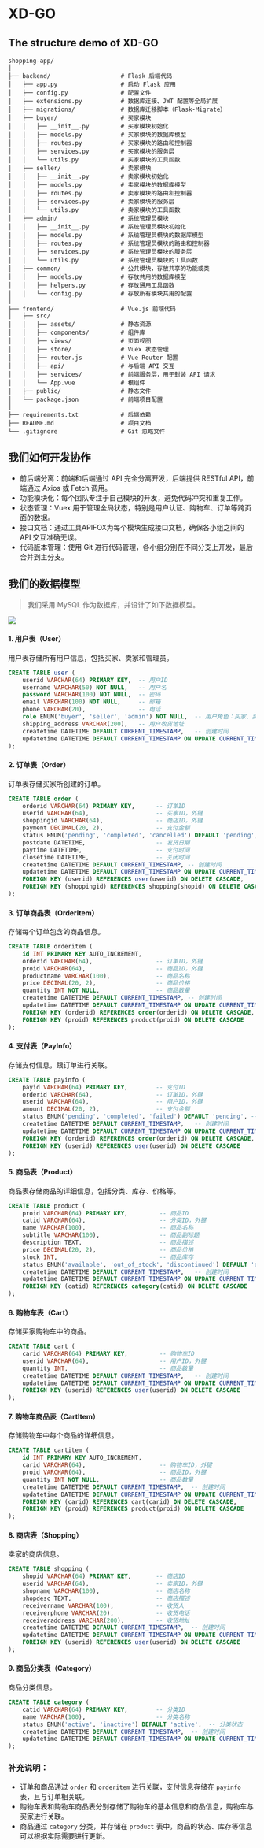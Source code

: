 # XD-GO

## The  structure demo of XD-GO

```absh
shopping-app/
│
├── backend/                    # Flask 后端代码
│   ├── app.py                  # 启动 Flask 应用
│   ├── config.py               # 配置文件
│   ├── extensions.py           # 数据库连接、JWT 配置等全局扩展
│   ├── migrations/             # 数据库迁移脚本（Flask-Migrate）
│   ├── buyer/                  # 买家模块
│   │   ├── __init__.py         # 买家模块初始化
│   │   ├── models.py           # 买家模块的数据库模型
│   │   ├── routes.py           # 买家模块的路由和控制器
│   │   ├── services.py         # 买家模块的服务层
│   │   └── utils.py            # 买家模块的工具函数
│   ├── seller/                 # 卖家模块
│   │   ├── __init__.py         # 卖家模块初始化
│   │   ├── models.py           # 卖家模块的数据库模型
│   │   ├── routes.py           # 卖家模块的路由和控制器
│   │   ├── services.py         # 卖家模块的服务层
│   │   └── utils.py            # 卖家模块的工具函数
│   ├── admin/                  # 系统管理员模块
│   │   ├── __init__.py         # 系统管理员模块初始化
│   │   ├── models.py           # 系统管理员模块的数据库模型
│   │   ├── routes.py           # 系统管理员模块的路由和控制器
│   │   ├── services.py         # 系统管理员模块的服务层
│   │   └── utils.py            # 系统管理员模块的工具函数
│   ├── common/                 # 公共模块，存放共享的功能或类
│   │   ├── models.py           # 存放共用的数据库模型
│   │   ├── helpers.py          # 存放通用工具函数
│   │   └── config.py           # 存放所有模块共用的配置
│
├── frontend/                   # Vue.js 前端代码
│   ├── src/
│   │   ├── assets/             # 静态资源
│   │   ├── components/         # 组件库
│   │   ├── views/              # 页面视图
│   │   ├── store/              # Vuex 状态管理
│   │   ├── router.js           # Vue Router 配置
│   │   ├── api/                # 与后端 API 交互
│   │   ├── services/           # 前端服务层，用于封装 API 请求
│   │   └── App.vue             # 根组件
│   ├── public/                 # 静态文件
│   └── package.json            # 前端项目配置
│
├── requirements.txt            # 后端依赖
├── README.md                   # 项目文档
└── .gitignore                  # Git 忽略文件

```

## 我们如何开发协作

- 前后端分离：前端和后端通过 API 完全分离开发，后端提供 RESTful API，前端通过 Axios 或 Fetch 调用。
- 功能模块化：每个团队专注于自己模块的开发，避免代码冲突和重复工作。
- 状态管理：Vuex 用于管理全局状态，特别是用户认证、购物车、订单等跨页面的数据。
- 接口文档：通过工具APIFOX为每个模块生成接口文档，确保各小组之间的 API 交互准确无误。
- 代码版本管理：使用 Git 进行代码管理，各小组分别在不同分支上开发，最后合并到主分支。

## 我们的数据模型
> 我们采用 MySQL 作为数据库，并设计了如下数据模型。

[![](https://mermaid.ink/img/pako:eNrNl-1P00Acx_-V5V4DYYOVsdeExPiGxHdmiTnbgzWuvdlelQkkYORJRUAeRgQMIVE0Bhg6RxwY_5m12_4Lr9deV-TWRQxI37S9-_Su9_093O8mgIwVBNIAGUMqHDOgltFj9LJMZMQmvGf3Momh6mOsWVViI3djGVBf_-QsnN4ZygAhpkMNBZS9siTA8tA0n2JDoZh9PFffmxEwSINqjgLN50f1oxPRIFmsexN9bxzvCgAD59z-xsHbxuJXQb-ZVfN5-vAAKoqBTJOyznqlUT6wd0r27nT4CwUSRFS6LtlA_JH--8K2fVZ1ipVmsSykrbzSop3tsrNZukhPeTcqhVB11s5lbxzt20sbbWWn2LCL1X6U7KOKEDOzmC2Yo_bGnF0tXkQVJKsazFETFTSkE6bJce1sqzm_2twXqWwSSCwz-L_6y4ozPSNUI49N4r64My-vUp0jlKPTc9nY9BGonMNmYJHZb83iYRR8ffZTCdLCNlSpehdt5-q9NiM0Dbf0cAdL5w0ctl6b0SilWDLxI9EDaSTWD0pCUxuq3OJqZ6fO3nmYcxfy2II6UUkhwJyNUnN--QY1ph6h6qNYECVuj6-z5yz_pHA4lkSZjqsGNWz9VXx4XER8XJNuni-IdGO-NNLBl2RIAo9bmKufnAmpDq7GtbAeUifKhcjFY2dvvrm_FYYJGidUZlM21DxRsd7yueXlxq8ru7BJsPyoNXN1zT7cirKXx924vWRoiIxFm4NkUj6sL35u_Px4Jf-9HdHsrjIyYfI1RnpmK54jJemQNG-LIgSNYaMgtD0JArVzCDKifQgG7s24G3dvXoMIlul2hRPSn6WJwMHtpc2oYieUlarF9pJQ0k03AXk5z_CKEslIfRKUuF61WKtWI1BepXps-1rVx_9rKRo6AUxOdnfjSb8wTQcTcNhrD0MsmBn4etZe-XIBZH0-zLcjhp5v0AzFUb7BX5ra3zjfvfB27TY8--0QzlIfZ1lS_RO0T97Xqm_CSPhH2SedsYj1-D3BeH58p4Pg42QQE5eW8uqDs7PoYqALaMigRyKFHtlY6GQAySINZYALKmgUWjniklMUhRbB9wq6DNLEsFAXMLA1lgXpUZgz6ZvnCv6pL2jNQ_0-xhr_hL6C9AQYB-m-ZM9gbyo5MBCnNykej0tdoADS3fG-pNQjDdKm3oSUlPoGE1Nd4BkbItGTiiekwf5kf580kJISqf6p3zd7kgc?type=png)](https://mermaid.live/edit#pako:eNrNl-1P00Acx_-V5V4DYYOVsdeExPiGxHdmiTnbgzWuvdlelQkkYORJRUAeRgQMIVE0Bhg6RxwY_5m12_4Lr9deV-TWRQxI37S9-_Su9_093O8mgIwVBNIAGUMqHDOgltFj9LJMZMQmvGf3Momh6mOsWVViI3djGVBf_-QsnN4ZygAhpkMNBZS9siTA8tA0n2JDoZh9PFffmxEwSINqjgLN50f1oxPRIFmsexN9bxzvCgAD59z-xsHbxuJXQb-ZVfN5-vAAKoqBTJOyznqlUT6wd0r27nT4CwUSRFS6LtlA_JH--8K2fVZ1ipVmsSykrbzSop3tsrNZukhPeTcqhVB11s5lbxzt20sbbWWn2LCL1X6U7KOKEDOzmC2Yo_bGnF0tXkQVJKsazFETFTSkE6bJce1sqzm_2twXqWwSSCwz-L_6y4ozPSNUI49N4r64My-vUp0jlKPTc9nY9BGonMNmYJHZb83iYRR8ffZTCdLCNlSpehdt5-q9NiM0Dbf0cAdL5w0ctl6b0SilWDLxI9EDaSTWD0pCUxuq3OJqZ6fO3nmYcxfy2II6UUkhwJyNUnN--QY1ph6h6qNYECVuj6-z5yz_pHA4lkSZjqsGNWz9VXx4XER8XJNuni-IdGO-NNLBl2RIAo9bmKufnAmpDq7GtbAeUifKhcjFY2dvvrm_FYYJGidUZlM21DxRsd7yueXlxq8ru7BJsPyoNXN1zT7cirKXx924vWRoiIxFm4NkUj6sL35u_Px4Jf-9HdHsrjIyYfI1RnpmK54jJemQNG-LIgSNYaMgtD0JArVzCDKifQgG7s24G3dvXoMIlul2hRPSn6WJwMHtpc2oYieUlarF9pJQ0k03AXk5z_CKEslIfRKUuF61WKtWI1BepXps-1rVx_9rKRo6AUxOdnfjSb8wTQcTcNhrD0MsmBn4etZe-XIBZH0-zLcjhp5v0AzFUb7BX5ra3zjfvfB27TY8--0QzlIfZ1lS_RO0T97Xqm_CSPhH2SedsYj1-D3BeH58p4Pg42QQE5eW8uqDs7PoYqALaMigRyKFHtlY6GQAySINZYALKmgUWjniklMUhRbB9wq6DNLEsFAXMLA1lgXpUZgz6ZvnCv6pL2jNQ_0-xhr_hL6C9AQYB-m-ZM9gbyo5MBCnNykej0tdoADS3fG-pNQjDdKm3oSUlPoGE1Nd4BkbItGTiiekwf5kf580kJISqf6p3zd7kgc)

#### 1. **用户表（User）**
用户表存储所有用户信息，包括买家、卖家和管理员。
```sql
CREATE TABLE user (
    userid VARCHAR(64) PRIMARY KEY,  -- 用户ID
    username VARCHAR(50) NOT NULL,   -- 用户名
    password VARCHAR(100) NOT NULL,  -- 密码
    email VARCHAR(100) NOT NULL,     -- 邮箱
    phone VARCHAR(20),               -- 电话
    role ENUM('buyer', 'seller', 'admin') NOT NULL,  -- 用户角色：买家、卖家、管理员
    shipping_address VARCHAR(200),   -- 用户收货地址
    createtime DATETIME DEFAULT CURRENT_TIMESTAMP,   -- 创建时间
    updatetime DATETIME DEFAULT CURRENT_TIMESTAMP ON UPDATE CURRENT_TIMESTAMP  -- 更新时间
);
```

#### 2. **订单表（Order）**
订单表存储买家所创建的订单。
```sql
CREATE TABLE order (
    orderid VARCHAR(64) PRIMARY KEY,      -- 订单ID
    userid VARCHAR(64),                   -- 买家ID，外键
    shoppingid VARCHAR(64),               -- 商店ID，外键
    payment DECIMAL(20, 2),               -- 支付金额
    status ENUM('pending', 'completed', 'cancelled') DEFAULT 'pending',  -- 订单状态
    postdate DATETIME,                    -- 发货日期
    paytime DATETIME,                     -- 支付时间
    closetime DATETIME,                   -- 关闭时间
    createtime DATETIME DEFAULT CURRENT_TIMESTAMP, -- 创建时间
    updatetime DATETIME DEFAULT CURRENT_TIMESTAMP ON UPDATE CURRENT_TIMESTAMP, -- 更新时间
    FOREIGN KEY (userid) REFERENCES user(userid) ON DELETE CASCADE,
    FOREIGN KEY (shoppingid) REFERENCES shopping(shopid) ON DELETE CASCADE
);
```

#### 3. **订单商品表（OrderItem）**
存储每个订单包含的商品信息。
```sql
CREATE TABLE orderitem (
    id INT PRIMARY KEY AUTO_INCREMENT,
    orderid VARCHAR(64),                  -- 订单ID，外键
    proid VARCHAR(64),                    -- 商品ID，外键
    productname VARCHAR(100),             -- 商品名称
    price DECIMAL(20, 2),                 -- 商品价格
    quantity INT NOT NULL,                -- 商品数量
    createtime DATETIME DEFAULT CURRENT_TIMESTAMP, -- 创建时间
    updatetime DATETIME DEFAULT CURRENT_TIMESTAMP ON UPDATE CURRENT_TIMESTAMP, -- 更新时间
    FOREIGN KEY (orderid) REFERENCES order(orderid) ON DELETE CASCADE,
    FOREIGN KEY (proid) REFERENCES product(proid) ON DELETE CASCADE
);
```

#### 4. **支付表（PayInfo）**
存储支付信息，跟订单进行关联。
```sql
CREATE TABLE payinfo (
    payid VARCHAR(64) PRIMARY KEY,        -- 支付ID
    orderid VARCHAR(64),                  -- 订单ID，外键
    userid VARCHAR(64),                   -- 用户ID，外键
    amount DECIMAL(20, 2),                -- 支付金额
    status ENUM('pending', 'completed', 'failed') DEFAULT 'pending', -- 支付状态
    createtime DATETIME DEFAULT CURRENT_TIMESTAMP,   -- 创建时间
    updatetime DATETIME DEFAULT CURRENT_TIMESTAMP ON UPDATE CURRENT_TIMESTAMP, -- 更新时间
    FOREIGN KEY (orderid) REFERENCES order(orderid) ON DELETE CASCADE,
    FOREIGN KEY (userid) REFERENCES user(userid) ON DELETE CASCADE
);
```

#### 5. **商品表（Product）**
商品表存储商品的详细信息，包括分类、库存、价格等。
```sql
CREATE TABLE product (
    proid VARCHAR(64) PRIMARY KEY,         -- 商品ID
    catid VARCHAR(64),                     -- 分类ID，外键
    name VARCHAR(100),                     -- 商品名称
    subtitle VARCHAR(100),                 -- 商品副标题
    description TEXT,                      -- 商品描述
    price DECIMAL(20, 2),                  -- 商品价格
    stock INT,                             -- 商品库存
    status ENUM('available', 'out_of_stock', 'discontinued') DEFAULT 'available', -- 商品状态
    createtime DATETIME DEFAULT CURRENT_TIMESTAMP,   -- 创建时间
    updatetime DATETIME DEFAULT CURRENT_TIMESTAMP ON UPDATE CURRENT_TIMESTAMP, -- 更新时间
    FOREIGN KEY (catid) REFERENCES category(catid) ON DELETE CASCADE
);
```

#### 6. **购物车表（Cart）**
存储买家购物车中的商品。
```sql
CREATE TABLE cart (
    carid VARCHAR(64) PRIMARY KEY,         -- 购物车ID
    userid VARCHAR(64),                    -- 用户ID，外键
    quantity INT,                          -- 商品数量
    createtime DATETIME DEFAULT CURRENT_TIMESTAMP,   -- 创建时间
    updatetime DATETIME DEFAULT CURRENT_TIMESTAMP ON UPDATE CURRENT_TIMESTAMP, -- 更新时间
    FOREIGN KEY (userid) REFERENCES user(userid) ON DELETE CASCADE
);
```

#### 7. **购物车商品表（CartItem）**
存储购物车中每个商品的详细信息。
```sql
CREATE TABLE cartitem (
    id INT PRIMARY KEY AUTO_INCREMENT,
    carid VARCHAR(64),                     -- 购物车ID，外键
    proid VARCHAR(64),                     -- 商品ID，外键
    quantity INT NOT NULL,                 -- 商品数量
    createtime DATETIME DEFAULT CURRENT_TIMESTAMP,  -- 创建时间
    updatetime DATETIME DEFAULT CURRENT_TIMESTAMP ON UPDATE CURRENT_TIMESTAMP, -- 更新时间
    FOREIGN KEY (carid) REFERENCES cart(carid) ON DELETE CASCADE,
    FOREIGN KEY (proid) REFERENCES product(proid) ON DELETE CASCADE
);
```

#### 8. **商店表（Shopping）**
卖家的商店信息。
```sql
CREATE TABLE shopping (
    shopid VARCHAR(64) PRIMARY KEY,       -- 商店ID
    userid VARCHAR(64),                   -- 卖家ID，外键
    shopname VARCHAR(100),                -- 商店名称
    shopdesc TEXT,                        -- 商店描述
    receivername VARCHAR(100),            -- 收货人
    receiverphone VARCHAR(20),            -- 收货电话
    receiveraddress VARCHAR(200),         -- 收货地址
    createtime DATETIME DEFAULT CURRENT_TIMESTAMP,  -- 创建时间
    updatetime DATETIME DEFAULT CURRENT_TIMESTAMP ON UPDATE CURRENT_TIMESTAMP, -- 更新时间
    FOREIGN KEY (userid) REFERENCES user(userid) ON DELETE CASCADE
);
```

#### 9. **商品分类表（Category）**
商品分类信息。
```sql
CREATE TABLE category (
    catid VARCHAR(64) PRIMARY KEY,        -- 分类ID
    name VARCHAR(100),                    -- 分类名称
    status ENUM('active', 'inactive') DEFAULT 'active',  -- 分类状态
    createtime DATETIME DEFAULT CURRENT_TIMESTAMP,  -- 创建时间
    updatetime DATETIME DEFAULT CURRENT_TIMESTAMP ON UPDATE CURRENT_TIMESTAMP  -- 更新时间
);
```

### **补充说明：**
- 订单和商品通过 `order` 和 `orderitem` 进行关联，支付信息存储在 `payinfo` 表，且与订单相关联。
- 购物车表和购物车商品表分别存储了购物车的基本信息和商品信息，购物车与买家进行关联。
- 商品通过 `category` 分类，并存储在 `product` 表中，商品的状态、库存等信息可以根据实际需要进行更新。

## 